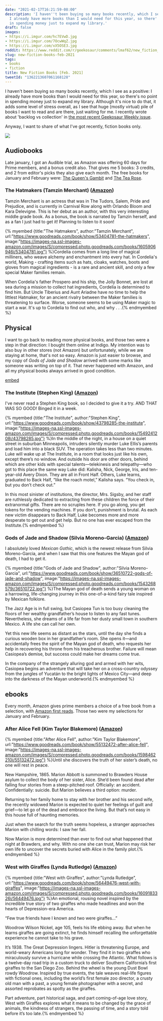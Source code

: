 ```yaml
---
date: "2021-02-17T16:21:59-08:00"
description: 'I haven''t been buying so many books recently, which I see as a positive:
  I already have more books than I would need for this year, so there''s no point
  in spending money just to expand my library.'
draft: false
images:
- https://i.imgur.com/hc7EVwD.jpg
- https://i.imgur.com/7OcwWqZ.jpg
- https://i.imgur.com/xX5OSE3.jpg
reddit: https://www.reddit.com/r/geekosaur/comments/lmaf62/new_fiction_books_feb_2021/
slug: new-fiction-books-feb-2021
tags:
- books
- fiction
title: New Fiction Books [Feb. 2021]
tweetId: "1362213607061168128"
---
```


I haven't been buying so many books recently, which I see as a positive: I already have more books than I would need for this year, so there's no point in spending money just to expand my library. Although it's nice to do that, it adds some level of stress overall, as I see that huge (mostly virtual) pile of books I want to read and are there, just waiting for me. I recently wrote about 'backlog vs collection' in [the most recent Geekosaur Weekly issue](https://geekosaur.com/post/geekosaur-weekly-3-collection-not-backlog/).

Anyway, I want to share of what I've got recently, fiction books only.

![](https://i.imgur.com/hc7EVwD.jpg)

<!--more-->

## Audiobooks

Late january, I got an Audible trial, as Amazon was offering 60 days for Prime members, and a bonus credit also. That gives me 5 books: 3 credits, and 2 from editor's picks they also give each month. The free books for January and February were: [The Queen's Gambit](https://amzn.to/3u52qka) and [The Tea Rose](https://amzn.to/3s5SXHI).

### The Hatmakers (Tamzin Merchant) ([Amazon](https://amzn.to/2ZqpsDV))

Tamzin Merchant is an actress that was in The Tudors, Salem, Pride and Prejudice, and is currently in Carnival Row along with Orlando Bloom and Kara Delevigne. This is her debut as an author, with this very interesting middle grade book. As a bonus, the book is narrated by Tamzin herself, and as a fan I just had to get it! Planning to listen to it soon!

{% myembed {title:"The Hatmakers", author:"Tamzin Merchant", url:"https://www.goodreads.com/book/show/53404781-the-hatmakers", image:"https://images-na.ssl-images-amazon.com/images/S/compressed.photo.goodreads.com/books/1605906946i/53404781.jpg"} %}Cordelia comes from a long line of magical milliners, who weave alchemy and enchantment into every hat. In Cordelia's world, Making - crafting items such as hats, cloaks, watches, boots and gloves from magical ingredients - is a rare and ancient skill, and only a few special Maker families remain.

When Cordelia's father Prospero and his ship, the Jolly Bonnet, are lost at sea during a mission to collect hat ingredients, Cordelia is determined to find him. But Uncle Tiberius and Aunt Ariadne have no time to help the littlest Hatmaker, for an ancient rivalry between the Maker families is threatening to surface. Worse, someone seems to be using Maker magic to start a war. It's up to Cordelia to find out who, and why . . .{% endmyembed %}

<!-- ### The Tea Rose (Jennifer Donnelly) ([amazon link](https://amzn.to/3s5SXHI))

This is this month's free audible book


### The Queen's Gambit (Walter Tevis)

-->

## Physical

I want to go back to reading more physical books, and those two were a step in that direction: I bought them online at Indigo. My intention was to also buy in other stores (not Amazon) but unfortunately, while we are staying at home, that's not so easy. Amazon is just easier to browse, and my copy of _Gods of Jade and Shadow_ arrived with some marks like someone was writing on top of it. That never happened with Amazon, and all my physical books always arrived in good condition.

[embed](https://twitter.com/FalconSensei/status/1361448953565175808)

### The Institute (Stephen King) ([Amazon](https://amzn.to/2NzfXQb))

I've never read a Stephen King book, so I decided to give it a try. AND THAT WAS SO GOOD! Binged it in a week.

{% myembed {title:"The Institute", author:"Stephen King", url:"https://www.goodreads.com/book/show/43798285-the-institute", image:"https://images-na.ssl-images-amazon.com/images/S/compressed.photo.goodreads.com/books/1549241208i/43798285.jpg"} %}In the middle of the night, in a house on a quiet street in suburban Minneapolis, intruders silently murder Luke Ellis’s parents and load him into a black SUV. The operation takes less than two minutes. Luke will wake up at The Institute, in a room that looks just like his own, except there’s no window. And outside his door are other doors, behind which are other kids with special talents—telekinesis and telepathy—who got to this place the same way Luke did: Kalisha, Nick, George, Iris, and ten-year-old Avery Dixon. They are all in Front Half. Others, Luke learns, graduated to Back Half, “like the roach motel,” Kalisha says. “You check in, but you don’t check out.”

In this most sinister of institutions, the director, Mrs. Sigsby, and her staff are ruthlessly dedicated to extracting from these children the force of their extranormal gifts. There are no scruples here. If you go along, you get tokens for the vending machines. If you don’t, punishment is brutal. As each new victim disappears to Back Half, Luke becomes more and more desperate to get out and get help. But no one has ever escaped from the Institute.{% endmyembed %}

### Gods of Jade and Shadow (Silvia Moreno-Garcia) ([Amazon](https://amzn.to/2M6r8Q8))

I absolutely loved _Mexican Gothic_, which is the newest release from Silvia Moreno-Garcia, and when I saw that this one features the Mayan god of death, I had to get it.

{% myembed {title:"Gods of Jade and Shadow", author:"Silvia Moreno-Garcia", url:"https://www.goodreads.com/book/show/36510722-gods-of-jade-and-shadow", image:"https://images-na.ssl-images-amazon.com/images/S/compressed.photo.goodreads.com/books/1543268579i/36510722.jpg"} %}The Mayan god of death sends a young woman on a harrowing, life-changing journey in this one-of-a-kind fairy tale inspired by Mexican folklore.

The Jazz Age is in full swing, but Casiopea Tun is too busy cleaning the floors of her wealthy grandfather’s house to listen to any fast tunes. Nevertheless, she dreams of a life far from her dusty small town in southern Mexico. A life she can call her own.

Yet this new life seems as distant as the stars, until the day she finds a curious wooden box in her grandfather’s room. She opens it—and accidentally frees the spirit of the Mayan god of death, who requests her help in recovering his throne from his treacherous brother. Failure will mean Casiopea’s demise, but success could make her dreams come true.

In the company of the strangely alluring god and armed with her wits, Casiopea begins an adventure that will take her on a cross-country odyssey from the jungles of Yucatán to the bright lights of Mexico City—and deep into the darkness of the Mayan underworld.{% endmyembed %}

## ebooks

Every month, Amazon gives prime members a choice of a free book from a selection, with [Amazon first reads](https://amzn.to/3jYB9LC). Those two were my selections for January and February.

### After Alice Fell (Kim Taylor Blakemore) ([Amazon](https://amzn.to/3jXXBEF))

{% myembed {title:"After Alice Fell", author:"Kim Taylor Blakemore", url:"https://www.goodreads.com/book/show/55132472-after-alice-fell", image:"https://images-na.ssl-images-amazon.com/images/S/compressed.photo.goodreads.com/books/1598462210i/55132472.jpg"} %}Until she discovers the truth of her sister’s death, no one will rest in peace.

New Hampshire, 1865. Marion Abbott is summoned to Brawders House asylum to collect the body of her sister, Alice. She’d been found dead after falling four stories from a steep-pitched roof. Officially: an accident. Confidentially: suicide. But Marion believes a third option: murder.

Returning to her family home to stay with her brother and his second wife, the recently widowed Marion is expected to quiet her feelings of guilt and grief—to let go of the dead and embrace the living. But that’s not easy in this house full of haunting memories.

Just when the search for the truth seems hopeless, a stranger approaches Marion with chilling words: I saw her fall.

Now Marion is more determined than ever to find out what happened that night at Brawders, and why. With no one she can trust, Marion may risk her own life to uncover the secrets buried with Alice in the family plot.{% endmyembed %}

### West with Giraffes (Lynda Rutledge) ([Amazon](https://amzn.to/3jZVdNI))

{% myembed {title:"West with Giraffes", author:"Lynda Rutledge", url:"https://www.goodreads.com/book/show/56449476-west-with-giraffes", image:"https://images-na.ssl-images-amazon.com/images/S/compressed.photo.goodreads.com/books/1609183326i/56449476.jpg"} %}An emotional, rousing novel inspired by the incredible true story of two giraffes who made headlines and won the hearts of Depression-era America.

“Few true friends have I known and two were giraffes…”

Woodrow Wilson Nickel, age 105, feels his life ebbing away. But when he learns giraffes are going extinct, he finds himself recalling the unforgettable experience he cannot take to his grave.

It’s 1938. The Great Depression lingers. Hitler is threatening Europe, and world-weary Americans long for wonder. They find it in two giraffes who miraculously survive a hurricane while crossing the Atlantic. What follows is a twelve-day road trip in a custom truck to deliver Southern California’s first giraffes to the San Diego Zoo. Behind the wheel is the young Dust Bowl rowdy Woodrow. Inspired by true events, the tale weaves real-life figures with fictional ones, including the world’s first female zoo director, a crusty old man with a past, a young female photographer with a secret, and assorted reprobates as spotty as the giraffes.

Part adventure, part historical saga, and part coming-of-age love story, West with Giraffes explores what it means to be changed by the grace of animals, the kindness of strangers, the passing of time, and a story told before it’s too late.{% endmyembed %}
